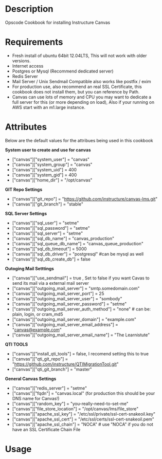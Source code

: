 Description
===========

Opscode Cookbook for installing Instructure Canvas 

Requirements
============
* Fresh install of ubuntu 64bit 12.04LTS, This will not work with older versions.
* Internet access 
* Postgres or Mysql (Recommend dedicated server)
* Redis Server
* Mail Server / Unix Sendmail Compatible also works like postfix / exim
* For production use, also recommend an real SSL Certificate, this cookbook does not install them, but you can reference by Path.
* Canvas can use lots of memory and CPU you may want to dedicate a full server for this (or more depending on load), Also if your running on AWS
start with an m1.large instance.


Attributes
==========
Below are the default values for the attribues being used in this cookbook

**System user to create and use for canvas**
* ["canvas"]["system_user"]  = "canvas"
* ["canvas"]["system_group"] = "canvas"
* ["canvas"]["system_uid"]   = 400
* ["canvas"]["system_gid"]   = 400
* ["canvas"]["home_dir"]     = "/opt/canvas"

**GIT Repo Settings**
* ["canvas"]["git_repo"]     = "https://github.com/instructure/canvas-lms.git"
* ["canvas"]["git_branch"]   = "stable"

**SQL Server Settings**
* ["canvas"]["sql_user"]     = "setme"
* ["canvas"]["sql_password"] = "setme"
* ["canvas"]["sql_server"]   = "setme"
* ["canvas"]["sql_db_name"]  = "canvas_production"
* ["canvas"]["sql_queue_db_name"]  = "canvas_queue_production"
* ["canvas"]["sql_db_timeout"]     = 5000
* ["canvas"]["sql_db_driver"]      = "postgresql" #can be mysql as well
* ["canvas"]["sql_db_create_db"]   = false

**Outoging Mail Setttings**
* ["canvas"]["use_sendmail"] = true , Set to false if you want Cavas to send its mail via a external mail server
* ["canvas"]["outgoing_mail_server"] = "smtp.somedomain.com"
* ["canvas"]["outgoing_mail_server_port"] = 25
* ["canvas"]["outgoing_mail_server_user"] = "sombody"
* ["canvas"]["outgoing_mail_server_password"] = "setme"
* ["canvas"]["outgoing_mail_server_auth_method"] = "none" # can be: plain, login, or cram_md5
* ["canvas"]["outgoing_mail_server_domain"] = "example.com"
* ["canvas"]["outgoing_mail_server_email_address"] = "canvas@example.com"
* ["canvas"]["outgoing_mail_server_email_name"] = "The Learnistute"

**QTI TOOLS**
* ["canvas"]["install_qti_tools"] = false, I recomend setting this to true
* ["canvas"]["qti_git_repo"] = "https://github.com/instructure/QTIMigrationTool.git"
* ["canvas"]["qti_git_branch"] = "master"

**General Canvas Settings**
* ["canvas"]["redis_server"] = "setme"
* ["canvas"]["fqdn"] = "canvas.local" (for production this should be your DNS name for Canvas!)
* ["canvas"]["random_key"] = "you-really-need-to-set-me"
* ["canvas"]["file_store_location"] = "/opt/canvas/lms/file_store"
* ["canvas"]["apache_ssl_key"] = "/etc/ssl/private/ssl-cert-snakeoil.key"
* ["canvas"]["apache_ssl_cert"] = "/etc/ssl/certs/ssl-cert-snakeoil.pem"
* ["canvas"]["apache_ssl_chain"] = "NOCA" # use "NOCA" if you do not have an SSL Certificate Chain File


Usage
=====

